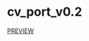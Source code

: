 # cv_port_v0.2
<a href="https://htmlpreview.github.io/?https://github.com/huseynt/cv_port_v0.2/blob/main/cv_example%20v0.2/index.html#">PREVIEW<a/>
